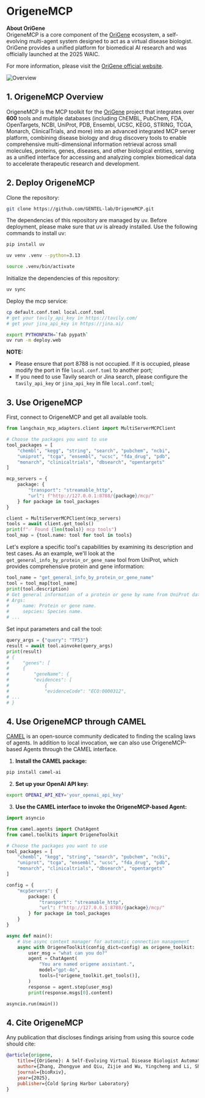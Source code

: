 # OrigeneMCP

**About OriGene**  
OrigeneMCP is a core component of the [OriGene](https://github.com/GENTEL-lab/OriGene) ecosystem, a self-evolving multi-agent system designed to act as a virtual disease biologist. OriGene provides a unified platform for biomedical AI research and was officially launched at the 2025 WAIC.

For more information, please visit the [OriGene official website](https://origene.lglab.ac.cn/).


![Overview](./assets/OrigeneMCP-overview.jpg)


## 1. OrigeneMCP Overview
OrigeneMCP is the MCP toolkit for the [OriGene](https://github.com/GENTEL-lab/OriGene) project that integrates over **600** tools and multiple databases (including ChEMBL, PubChem, FDA, OpenTargets, NCBI, UniProt, PDB, Ensembl, UCSC, KEGG, STRING, TCGA, Monarch, ClinicalTrials, and more) into an advanced integrated MCP server platform, combining disease biology and drug discovery tools to enable comprehensive multi-dimensional information retrieval across small molecules, proteins, genes, diseases, and other biological entities, serving as a unified interface for accessing and analyzing complex biomedical data to accelerate therapeutic research and development.

## 2. Deploy OrigeneMCP
Clone the repository:

```bash
git clone https://github.com/GENTEL-lab/OrigeneMCP.git
```

The dependencies of this repository are managed by uv. Before deployment, please make sure that uv is already installed. Use the following commands to install uv:


```bash
pip install uv
```

```bash
uv venv .venv --python=3.13
```

```bash
source .venv/bin/activate
```

Initialize the dependencies of this repository:
```bash
uv sync
```

Deploy the mcp service:
```bash
cp default.conf.toml local.conf.toml
# get your tavily_api_key in https://tavily.com/
# get your jina_api_key in https://jina.ai/

export PYTHONPATH=`fab pypath`
uv run -m deploy.web
```

**NOTE:** 
* Please ensure that port 8788 is not occupied. If it is occupied, please modify the port in file `local.conf.toml` to another port;
* If you need to use Tavily search or Jina search, please configure the `tavily_api_key` or `jina_api_key` in file `local.conf.toml`;

## 3. Use OrigeneMCP
First, connect to OrigeneMCP and get all available tools.

```python
from langchain_mcp_adapters.client import MultiServerMCPClient

# Choose the packages you want to use
tool_packages = [
    "chembl", "kegg", "string", "search", "pubchem", "ncbi",
    "uniprot", "tcga", "ensembl", "ucsc", "fda_drug", "pdb",
    "monarch", "clinicaltrials", "dbsearch", "opentargets"
]

mcp_servers = {
    package: {
        "transport": "streamable_http",
        "url": f"http://127.0.0.1:8788/{package}/mcp/"
    } for package in tool_packages
}

client = MultiServerMCPClient(mcp_servers)
tools = await client.get_tools()
print(f"✅ Found {len(tools)} mcp tools")
tool_map = {tool.name: tool for tool in tools}
```

Let's explore a specific tool's capabilities by examining its description and test cases. As an example, we'll look at the `get_general_info_by_protein_or_gene_name` tool from UniProt, which provides comprehensive protein and gene information:
```python
tool_name = "get_general_info_by_protein_or_gene_name"
tool = tool_map[tool_name]
print(tool.description)
# Get general information of a protein or gene by name from UniProt database.
# Args:
#     name: Protein or gene name.
#     sepcies: Species name.
# ...

```

Set input parameters and call the tool:
```python
query_args = {"query": "TP53"}
result = await tool.ainvoke(query_args)
print(result)
# {
#     "genes": [
#     {
#         "geneName": {
#         "evidences": [
#             {
#             "evidenceCode": "ECO:0000312",
# ...
# }

```


## 4. Use OrigeneMCP through CAMEL
[CAMEL](https://github.com/camel-ai/camel) is an open-source community dedicated to finding the scaling laws of agents. In addition to local invocation, we can also use OrigeneMCP-based Agents through the CAMEL interface.

1. **Install the CAMEL package:**
```bash
pip install camel-ai
```

2. **Set up your OpenAI API key:**
```bash
export OPENAI_API_KEY='your_openai_api_key'
```

3. **Use the CAMEL interface to invoke the OrigeneMCP-based Agent:**
```python
import asyncio

from camel.agents import ChatAgent
from camel.toolkits import OrigeneToolkit

# Choose the packages you want to use
tool_packages = [
    "chembl", "kegg", "string", "search", "pubchem", "ncbi",
    "uniprot", "tcga", "ensembl", "ucsc", "fda_drug", "pdb",
    "monarch", "clinicaltrials", "dbsearch", "opentargets"
]

config = {
    "mcpServers": {
        package: {
            "transport": "streamable_http",
            "url": f"http://127.0.0.1:8788/{package}/mcp/"
        } for package in tool_packages
    }
}

async def main():
    # Use async context manager for automatic connection management
    async with OrigeneToolkit(config_dict=config) as origene_toolkit:
        user_msg = "what can you do?"
        agent = ChatAgent(
            "You are named origene assistant.",
            model="gpt-4o",
            tools=[*origene_toolkit.get_tools()],
        )
        response = agent.step(user_msg)
        print(response.msgs[0].content)

asyncio.run(main())

```

## 4. Cite OrigeneMCP
Any publication that discloses findings arising from using this source code should cite:
```bibtex
@article{origene,
    title={{OriGene}: A Self-Evolving Virtual Disease Biologist Automating Therapeutic Target Discovery},
    author={Zhang, Zhongyue and Qiu, Zijie and Wu, Yingcheng and Li, Shuya and Wang, Dingyan and Zhou, Zhuomin and An, Duo and Chen, Yuhan and Li, Yu and Wang, Yongbo and Ou, Chubin and Wang, Zichen and Chen, Jack Xiaoyu and Zhang, Bo and Hu, Yusong and Zhang, Wenxin and Wei, Zhijian and Ma, Runze and Liu, Qingwu and Dong, Bo and He, Yuexi and Feng, Qiantai and Bai, Lei and Gao, Qiang and Sun, Siqi and Zheng, Shuangjia},
    journal={bioRxiv},
    year={2025},
    publisher={Cold Spring Harbor Laboratory}
}
```
